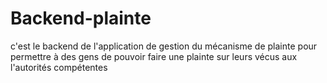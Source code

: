 # Backend-plainte
c'est le backend de l'application de gestion du mécanisme de plainte pour permettre à des gens de pouvoir faire une plainte sur leurs vécus aux l'autorités compétentes 
